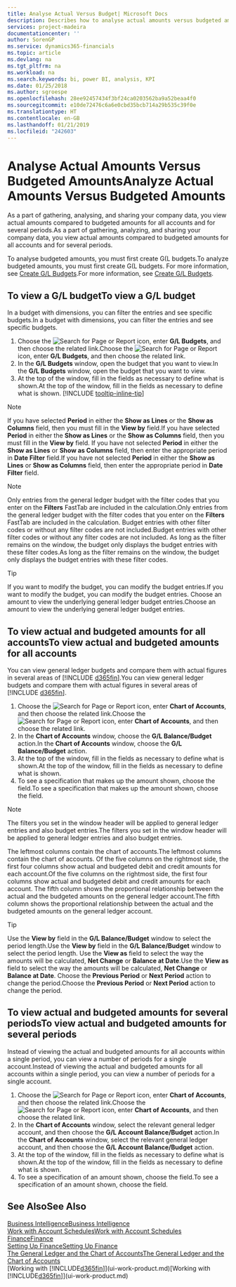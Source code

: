 ```yaml
---
title: Analyse Actual Versus Budget| Microsoft Docs
description: Describes how to analyse actual amounts versus budgeted amounts.
services: project-madeira
documentationcenter: ''
author: SorenGP
ms.service: dynamics365-financials
ms.topic: article
ms.devlang: na
ms.tgt_pltfrm: na
ms.workload: na
ms.search.keywords: bi, power BI, analysis, KPI
ms.date: 01/25/2018
ms.author: sgroespe
ms.openlocfilehash: 28ee92457434f3bf24ca0203562ba9a52beaa4f0
ms.sourcegitcommit: e10de72476c6a6e0cbd35bcb714a29b535c39f0e
ms.translationtype: HT
ms.contentlocale: en-GB
ms.lasthandoff: 01/21/2019
ms.locfileid: "242603"
---
```

# <a name="analyze-actual-amounts-versus-budgeted-amounts"></a><span data-ttu-id="c75d0-103">Analyse Actual Amounts Versus Budgeted Amounts</span><span class="sxs-lookup"><span data-stu-id="c75d0-103">Analyze Actual Amounts Versus Budgeted Amounts</span></span>
<span data-ttu-id="c75d0-104">As a part of gathering, analysing, and sharing your company data, you view actual amounts compared to budgeted amounts for all accounts and for several periods.</span><span class="sxs-lookup"><span data-stu-id="c75d0-104">As a part of gathering, analyzing, and sharing your company data, you view actual amounts compared to budgeted amounts for all accounts and for several periods.</span></span>

<span data-ttu-id="c75d0-105">To analyse budgeted amounts, you must first create G(L budgets.</span><span class="sxs-lookup"><span data-stu-id="c75d0-105">To analyze budgeted amounts, you must first create G(L budgets.</span></span> <span data-ttu-id="c75d0-106">For more information, see [Create G/L Budgets](finance-how-create-budgets.md).</span><span class="sxs-lookup"><span data-stu-id="c75d0-106">For more information, see [Create G/L Budgets](finance-how-create-budgets.md).</span></span>

## <a name="to-view-a-gl-budget"></a><span data-ttu-id="c75d0-107">To view a G/L budget</span><span class="sxs-lookup"><span data-stu-id="c75d0-107">To view a G/L budget</span></span>
<span data-ttu-id="c75d0-108">In a budget with dimensions, you can filter the entries and see specific budgets.</span><span class="sxs-lookup"><span data-stu-id="c75d0-108">In a budget with dimensions, you can filter the entries and see specific budgets.</span></span>

1. <span data-ttu-id="c75d0-109">Choose the ![Search for Page or Report](media/ui-search/search_small.png "Search for Page or Report icon") icon, enter **G/L Budgets**, and then choose the related link.</span><span class="sxs-lookup"><span data-stu-id="c75d0-109">Choose the ![Search for Page or Report](media/ui-search/search_small.png "Search for Page or Report icon") icon, enter **G/L Budgets**, and then choose the related link.</span></span>
2. <span data-ttu-id="c75d0-110">In the **G/L Budgets** window, open the budget that you want to view.</span><span class="sxs-lookup"><span data-stu-id="c75d0-110">In the **G/L Budgets** window, open the budget that you want to view.</span></span>  
3. <span data-ttu-id="c75d0-111">At the top of the window, fill in the fields as necessary to define what is shown.</span><span class="sxs-lookup"><span data-stu-id="c75d0-111">At the top of the window, fill in the fields as necessary to define what is shown.</span></span> [!INCLUDE [tooltip-inline-tip](includes/tooltip-inline-tip_md.md)]

> [!NOTE]  
>   <span data-ttu-id="c75d0-112">If you have selected **Period** in either the **Show as Lines** or the **Show as Columns** field, then you must fill in the **View by** field.</span><span class="sxs-lookup"><span data-stu-id="c75d0-112">If you have selected **Period** in either the **Show as Lines** or the **Show as Columns** field, then you must fill in the **View by** field.</span></span> <span data-ttu-id="c75d0-113">If you have not selected **Period** in either the **Show as Lines** or **Show as Columns** field, then enter the appropriate period in **Date Filter** field.</span><span class="sxs-lookup"><span data-stu-id="c75d0-113">If you have not selected **Period** in either the **Show as Lines** or **Show as Columns** field, then enter the appropriate period in **Date Filter** field.</span></span>  

> [!NOTE]  
>   <span data-ttu-id="c75d0-114">Only entries from the general ledger budget with the filter codes that you enter on the **Filters** FastTab are included in the calculation.</span><span class="sxs-lookup"><span data-stu-id="c75d0-114">Only entries from the general ledger budget with the filter codes that you enter on the **Filters** FastTab are included in the calculation.</span></span> <span data-ttu-id="c75d0-115">Budget entries with other filter codes or without any filter codes are not included.</span><span class="sxs-lookup"><span data-stu-id="c75d0-115">Budget entries with other filter codes or without any filter codes are not included.</span></span> <span data-ttu-id="c75d0-116">As long as the filter remains on the window, the budget only displays the budget entries with these filter codes.</span><span class="sxs-lookup"><span data-stu-id="c75d0-116">As long as the filter remains on the window, the budget only displays the budget entries with these filter codes.</span></span>  

> [!TIP]  
>   <span data-ttu-id="c75d0-117">If you want to modify the budget, you can modify the budget entries.</span><span class="sxs-lookup"><span data-stu-id="c75d0-117">If you want to modify the budget, you can modify the budget entries.</span></span> <span data-ttu-id="c75d0-118">Choose an amount to view the underlying general ledger budget entries.</span><span class="sxs-lookup"><span data-stu-id="c75d0-118">Choose an amount to view the underlying general ledger budget entries.</span></span>

## <a name="to-view-actual-and-budgeted-amounts-for-all-accounts"></a><span data-ttu-id="c75d0-119">To view actual and budgeted amounts for all accounts</span><span class="sxs-lookup"><span data-stu-id="c75d0-119">To view actual and budgeted amounts for all accounts</span></span>  
<span data-ttu-id="c75d0-120">You can view general ledger budgets and compare them with actual figures in several areas of [!INCLUDE [d365fin](includes/d365fin_md.md)].</span><span class="sxs-lookup"><span data-stu-id="c75d0-120">You can view general ledger budgets and compare them with actual figures in several areas of [!INCLUDE [d365fin](includes/d365fin_md.md)].</span></span>

1. <span data-ttu-id="c75d0-121">Choose the ![Search for Page or Report](media/ui-search/search_small.png "Search for Page or Report icon") icon, enter **Chart of Accounts**, and then choose the related link.</span><span class="sxs-lookup"><span data-stu-id="c75d0-121">Choose the ![Search for Page or Report](media/ui-search/search_small.png "Search for Page or Report icon") icon, enter **Chart of Accounts**, and then choose the related link.</span></span>  
2. <span data-ttu-id="c75d0-122">In the **Chart of Accounts** window, choose the **G/L Balance/Budget** action.</span><span class="sxs-lookup"><span data-stu-id="c75d0-122">In the **Chart of Accounts** window, choose the **G/L Balance/Budget** action.</span></span>
3. <span data-ttu-id="c75d0-123">At the top of the window, fill in the fields as necessary to define what is shown.</span><span class="sxs-lookup"><span data-stu-id="c75d0-123">At the top of the window, fill in the fields as necessary to define what is shown.</span></span>  
4. <span data-ttu-id="c75d0-124">To see a specification that makes up the amount shown, choose the field.</span><span class="sxs-lookup"><span data-stu-id="c75d0-124">To see a specification that makes up the amount shown, choose the field.</span></span>  

> [!NOTE]  
>   <span data-ttu-id="c75d0-125">The filters you set in the window header will be applied to general ledger entries and also budget entries.</span><span class="sxs-lookup"><span data-stu-id="c75d0-125">The filters you set in the window header will be applied to general ledger entries and also budget entries.</span></span>

<span data-ttu-id="c75d0-126">The leftmost columns contain the chart of accounts.</span><span class="sxs-lookup"><span data-stu-id="c75d0-126">The leftmost columns contain the chart of accounts.</span></span> <span data-ttu-id="c75d0-127">Of the five columns on the rightmost side, the first four columns show actual and budgeted debit and credit amounts for each account.</span><span class="sxs-lookup"><span data-stu-id="c75d0-127">Of the five columns on the rightmost side, the first four columns show actual and budgeted debit and credit amounts for each account.</span></span> <span data-ttu-id="c75d0-128">The fifth column shows the proportional relationship between the actual and the budgeted amounts on the general ledger account.</span><span class="sxs-lookup"><span data-stu-id="c75d0-128">The fifth column shows the proportional relationship between the actual and the budgeted amounts on the general ledger account.</span></span>  

> [!TIP]  
>   <span data-ttu-id="c75d0-129">Use the **View by** field in the **G/L Balance/Budget** window to select the period length.</span><span class="sxs-lookup"><span data-stu-id="c75d0-129">Use the **View by** field in the **G/L Balance/Budget** window to select the period length.</span></span> <span data-ttu-id="c75d0-130">Use the **View as** field to select the way the amounts will be calculated, **Net Change** or **Balance at Date**.</span><span class="sxs-lookup"><span data-stu-id="c75d0-130">Use the **View as** field to select the way the amounts will be calculated, **Net Change** or **Balance at Date**.</span></span> <span data-ttu-id="c75d0-131">Choose the **Previous Period** or **Next Period** action to change the period.</span><span class="sxs-lookup"><span data-stu-id="c75d0-131">Choose the **Previous Period** or **Next Period** action to change the period.</span></span>  

## <a name="to-view-actual-and-budgeted-amounts-for-several-periods"></a><span data-ttu-id="c75d0-132">To view actual and budgeted amounts for several periods</span><span class="sxs-lookup"><span data-stu-id="c75d0-132">To view actual and budgeted amounts for several periods</span></span>  
<span data-ttu-id="c75d0-133">Instead of viewing the actual and budgeted amounts for all accounts within a single period, you can view a number of periods for a single account.</span><span class="sxs-lookup"><span data-stu-id="c75d0-133">Instead of viewing the actual and budgeted amounts for all accounts within a single period, you can view a number of periods for a single account.</span></span>  

1. <span data-ttu-id="c75d0-134">Choose the ![Search for Page or Report](media/ui-search/search_small.png "Search for Page or Report icon") icon, enter **Chart of Accounts**, and then choose the related link.</span><span class="sxs-lookup"><span data-stu-id="c75d0-134">Choose the ![Search for Page or Report](media/ui-search/search_small.png "Search for Page or Report icon") icon, enter **Chart of Accounts**, and then choose the related link.</span></span>  
2. <span data-ttu-id="c75d0-135">In the **Chart of Accounts** window, select the relevant general ledger account, and then choose the **G/L Account Balance/Budget** action.</span><span class="sxs-lookup"><span data-stu-id="c75d0-135">In the **Chart of Accounts** window, select the relevant general ledger account, and then choose the **G/L Account Balance/Budget** action.</span></span>  
3. <span data-ttu-id="c75d0-136">At the top of the window, fill in the fields as necessary to define what is shown.</span><span class="sxs-lookup"><span data-stu-id="c75d0-136">At the top of the window, fill in the fields as necessary to define what is shown.</span></span>   
4. <span data-ttu-id="c75d0-137">To see a specification of an amount shown, choose the field.</span><span class="sxs-lookup"><span data-stu-id="c75d0-137">To see a specification of an amount shown, choose the field.</span></span>  

## <a name="see-also"></a><span data-ttu-id="c75d0-138">See Also</span><span class="sxs-lookup"><span data-stu-id="c75d0-138">See Also</span></span>
[<span data-ttu-id="c75d0-139">Business Intelligence</span><span class="sxs-lookup"><span data-stu-id="c75d0-139">Business Intelligence</span></span>](bi.md)  
[<span data-ttu-id="c75d0-140">Work with Account Schedules</span><span class="sxs-lookup"><span data-stu-id="c75d0-140">Work with Account Schedules</span></span>](bi-how-work-account-schedule.md)  
[<span data-ttu-id="c75d0-141">Finance</span><span class="sxs-lookup"><span data-stu-id="c75d0-141">Finance</span></span>](finance.md)  
[<span data-ttu-id="c75d0-142">Setting Up Finance</span><span class="sxs-lookup"><span data-stu-id="c75d0-142">Setting Up Finance</span></span>](finance-setup-finance.md)  
[<span data-ttu-id="c75d0-143">The General Ledger and the Chart of Accounts</span><span class="sxs-lookup"><span data-stu-id="c75d0-143">The General Ledger and the Chart of Accounts</span></span>](finance-general-ledger.md)  
<span data-ttu-id="c75d0-144">[Working with [!INCLUDE[d365fin](includes/d365fin_md.md)]](ui-work-product.md)</span><span class="sxs-lookup"><span data-stu-id="c75d0-144">[Working with [!INCLUDE[d365fin](includes/d365fin_md.md)]](ui-work-product.md)</span></span>  
